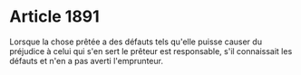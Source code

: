 # Article 1891

Lorsque la chose prêtée a des défauts tels qu'elle puisse causer du préjudice à celui qui s'en sert le prêteur est responsable, s'il connaissait les défauts et n'en a pas averti l'emprunteur.
